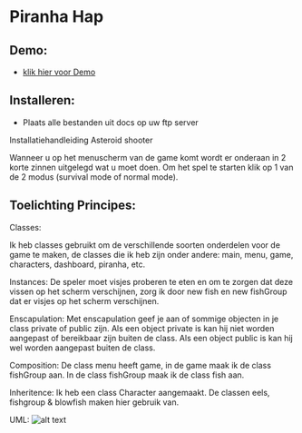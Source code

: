 # Piranha Hap

## Demo:
- [klik hier voor Demo](http://piranhahap.robintreur.nl)

## Installeren:
- Plaats alle bestanden uit docs op uw ftp server

Installatiehandleiding Asteroid shooter

Wanneer u op het menuscherm van de game komt wordt er onderaan in 2 korte zinnen uitgelegd wat u moet doen. Om het spel te starten klik op 1 van de 2 modus (survival mode of normal mode).

## Toelichting Principes:

Classes:

Ik heb classes gebruikt om de verschillende soorten onderdelen voor de game te maken, de classes die ik heb zijn onder andere: main, menu, game, characters, dashboard, piranha, etc.

Instances:
De speler moet visjes proberen te eten en om te zorgen dat deze vissen op het scherm verschijnen, zorg ik door new fish en new fishGroup dat er visjes op het scherm verschijnen. 

Enscapulation:
Met enscapulation geef je aan of sommige objecten in je class private of public zijn. Als een object private is kan hij niet worden aangepast of bereikbaar zijn buiten de class. Als een object public is kan hij wel worden aangepast buiten de class.

Composition:
De class menu heeft game, in de game maak ik de class fishGroup aan. In de class fishGroup maak ik de class fish aan.

Inheritence:
Ik heb een class Character aangemaakt. De classen eels, fishgroup & blowfish maken hier gebruik van.

UML:
![alt text](http://piranhahap.robintreur.nl/images/uml.png)
